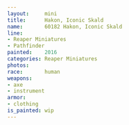 ```yaml
---
layout:     mini
title:      Hakon, Iconic Skald
name:       60182 Hakon, Iconic Skald
line:       
- Reaper Miniatures 
- Pathfinder
painted:    2016
categories: Reaper Miniatures
photos: 
race:       human
weapons:    
- axe
- instrument
armor:      
- clothing
is_painted: wip
---
```

